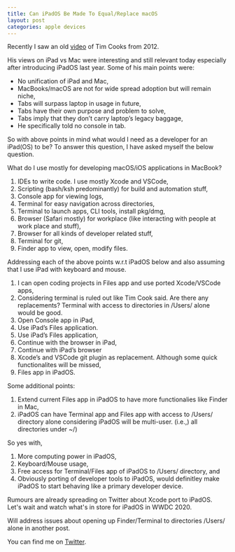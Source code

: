 ```yaml
---
title: Can iPadOS Be Made To Equal/Replace macOS
layout: post
categories: apple devices
---
```


Recently I saw an old [video] of Tim Cooks from 2012. 

His views on iPad vs Mac were interesting and still relevant today especially after introducing 
iPadOS last year. Some of his main points were:

- No unification of iPad and Mac,
- MacBooks/macOS are not for wide spread adoption but will remain niche,
- Tabs will surpass laptop in usage in future,
- Tabs have their own purpose and problem to solve,
- Tabs imply that they don’t carry laptop’s legacy baggage,
- He specifically told no console in tab.

So with above points in mind what would I need as a developer for an iPad(OS) to be?
To answer this question, I have asked myself the below question.

What do I use mostly for developing macOS/iOS applications in MacBook?
1. IDEs to write code. I use mostly Xcode and VSCode, 
2. Scripting (bash/ksh predominantly) for build and automation stuff,
3. Console app for viewing logs,
4. Terminal for easy navigation across directories,
5. Terminal to launch apps, CLI tools, install pkg/dmg,
6. Browser (Safari mostly) for workplace (like interacting with people at work place and stuff),
7. Browser for all kinds of developer related stuff,
8. Terminal for git,
9. Finder app to view, open, modify files. 


Addressing each of the above points w.r.t iPadOS below and also assuming that I use iPad with keyboard and mouse.

1. I can open coding projects in Files app and use ported Xcode/VSCode apps,
2. Considering terminal is ruled out like Tim Cook said. Are there any replacements? Terminal with access to directories in /Users/ alone would be good.
3. Open Console app in iPad,
4. Use iPad’s Files application. 
5. Use iPad’s Files application,
6. Continue with the browser in iPad,
7. Continue with iPad’s browser
8. Xcode’s and VSCode git plugin as replacement. Although some quick functionalites will be missed,
9. Files app in iPadOS.

Some additional points:
1. Extend current Files app in iPadOS to have more functionalies like Finder in Mac,
2. iPadOS can have Terminal app and Files app with access to /Users/ directory alone considering iPadOS will be multi-user. (i.e.,) all directories under ~/)

So yes with, 
1. More computing power in iPadOS,
2. Keyboard/Mouse usage, 
3. Free access for Terminal/Files app of iPadOS to /Users/ directory, and 
4. Obviously porting of developer tools to iPadOS, would definitley make iPadOS to start behaving like a primary developer device.

Rumours are already spreading on Twitter about Xcode port to iPadOS. Let's wait and watch what's in store for iPadOS in WWDC 2020.

Will address issues about opening up Finder/Terminal to directories /Users/ alone in another post.

You can find me on [Twitter].

[video]: https://www.youtube.com/watch?v=eUAPHgiEniQ&t=2134s
[Twitter]: https://twitter.com/nikhil38036647